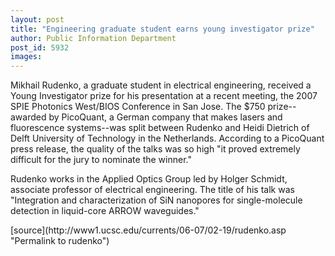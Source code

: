 ```yaml
---
layout: post
title: "Engineering graduate student earns young investigator prize"
author: Public Information Department
post_id: 5932
images:
---
```


<a name="content" id="content"></a>
<p>
  Mikhail Rudenko, a graduate student in electrical engineering, received a Young Investigator prize for his presentation at a recent meeting, the 2007 SPIE Photonics West/BIOS Conference in San Jose. The $750 prize--awarded by PicoQuant, a German company that makes lasers and fluorescence systems--was split between Rudenko and Heidi Dietrich of Delft University of Technology in the Netherlands. According to a PicoQuant press release, the quality of the talks was so high "it proved extremely difficult for the jury to nominate the winner."
</p>
<p>
  Rudenko works in the Applied Optics Group led by Holger Schmidt, associate professor of electrical engineering. The title of his talk was "Integration and characterization of SiN nanopores for single-molecule detection in liquid-core ARROW waveguides."
</p>
[source](http://www1.ucsc.edu/currents/06-07/02-19/rudenko.asp "Permalink to rudenko")

